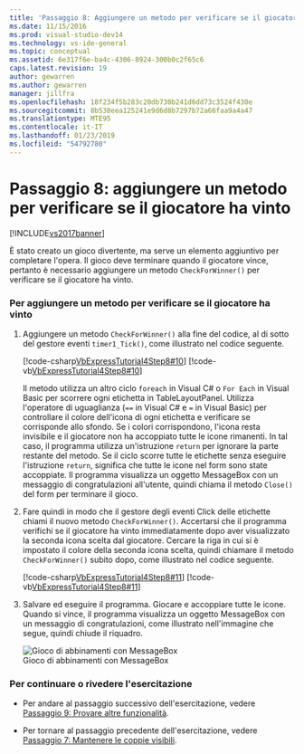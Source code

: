 ```yaml
---
title: 'Passaggio 8: Aggiungere un metodo per verificare se il giocatore ha vinto | Microsoft Docs'
ms.date: 11/15/2016
ms.prod: visual-studio-dev14
ms.technology: vs-ide-general
ms.topic: conceptual
ms.assetid: 6e317f6e-ba4c-4306-8924-300b0c2f65c6
caps.latest.revision: 19
author: gewarren
ms.author: gewarren
manager: jillfra
ms.openlocfilehash: 18f234f5b283c20db730b241d6dd73c3524f430e
ms.sourcegitcommit: 8b538eea125241e9d6d8b7297b72a66faa9a4a47
ms.translationtype: MTE95
ms.contentlocale: it-IT
ms.lasthandoff: 01/23/2019
ms.locfileid: "54792780"
---
```

# <a name="step-8-add-a-method-to-verify-whether-the-player-won"></a>Passaggio 8: aggiungere un metodo per verificare se il giocatore ha vinto
[!INCLUDE[vs2017banner](../includes/vs2017banner.md)]

È stato creato un gioco divertente, ma serve un elemento aggiuntivo per completare l'opera. Il gioco deve terminare quando il giocatore vince, pertanto è necessario aggiungere un metodo `CheckForWinner()` per verificare se il giocatore ha vinto.  
  
### <a name="to-add-a-method-to-verify-whether-the-player-won"></a>Per aggiungere un metodo per verificare se il giocatore ha vinto  
  
1.  Aggiungere un metodo `CheckForWinner()` alla fine del codice, al di sotto del gestore eventi `timer1_Tick()`, come illustrato nel codice seguente.  
  
     [!code-csharp[VbExpressTutorial4Step8#10](../snippets/csharp/VS_Snippets_VBCSharp/vbexpresstutorial4step8/cs/form1.cs#10)]
     [!code-vb[VbExpressTutorial4Step8#10](../snippets/visualbasic/VS_Snippets_VBCSharp/vbexpresstutorial4step8/vb/form1.vb#10)]  
  
     Il metodo utilizza un altro ciclo `foreach` in Visual C# o `For Each` in Visual Basic per scorrere ogni etichetta in TableLayoutPanel. Utilizza l'operatore di uguaglianza (`==` in Visual C# e `=` in Visual Basic) per controllare il colore dell'icona di ogni etichetta e verificare se corrisponde allo sfondo. Se i colori corrispondono, l'icona resta invisibile e il giocatore non ha accoppiato tutte le icone rimanenti. In tal caso, il programma utilizza un'istruzione `return` per ignorare la parte restante del metodo. Se il ciclo scorre tutte le etichette senza eseguire l'istruzione `return`, significa che tutte le icone nel form sono state accoppiate. Il programma visualizza un oggetto MessageBox con un messaggio di congratulazioni all'utente, quindi chiama il metodo `Close()` del form per terminare il gioco.  
  
2.  Fare quindi in modo che il gestore degli eventi Click delle etichette chiami il nuovo metodo `CheckForWinner()`. Accertarsi che il programma verifichi se il giocatore ha vinto immediatamente dopo aver visualizzato la seconda icona scelta dal giocatore. Cercare la riga in cui si è impostato il colore della seconda icona scelta, quindi chiamare il metodo `CheckForWinner()` subito dopo, come illustrato nel codice seguente.  
  
     [!code-csharp[VbExpressTutorial4Step8#11](../snippets/csharp/VS_Snippets_VBCSharp/vbexpresstutorial4step8/cs/form1.cs#11)]
     [!code-vb[VbExpressTutorial4Step8#11](../snippets/visualbasic/VS_Snippets_VBCSharp/vbexpresstutorial4step8/vb/form1.vb#11)]  
  
3.  Salvare ed eseguire il programma. Giocare e accoppiare tutte le icone. Quando si vince, il programma visualizza un oggetto MessageBox con un messaggio di congratulazioni, come illustrato nell'immagine che segue, quindi chiude il riquadro.  
  
     ![Gioco di abbinamenti con MessageBox](../ide/media/express-tut4step8.png "Express_Tut4Step8")  
Gioco di abbinamenti con MessageBox  
  
### <a name="to-continue-or-review"></a>Per continuare o rivedere l'esercitazione  
  
-   Per andare al passaggio successivo dell'esercitazione, vedere [Passaggio 9: Provare altre funzionalità](../ide/step-9-try-other-features.md).  
  
-   Per tornare al passaggio precedente dell'esercitazione, vedere [Passaggio 7: Mantenere le coppie visibili](../ide/step-7-keep-pairs-visible.md).
